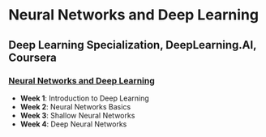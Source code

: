 # Neural Networks and Deep Learning

## Deep Learning Specialization, DeepLearning.AI, Coursera

### [Neural Networks and Deep Learning](https://www.coursera.org/learn/neural-networks-deep-learning)

- **Week 1**: Introduction to Deep Learning
- **Week 2**: Neural Networks Basics
- **Week 3**: Shallow Neural Networks
- **Week 4**: Deep Neural Networks
